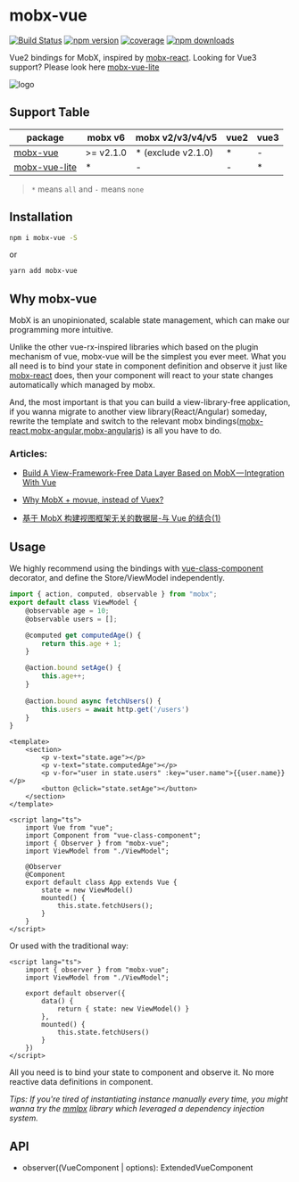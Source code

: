 # mobx-vue

[![Build Status](https://github.com/mobxjs/mobx-vue/actions/workflows/ci.yml/badge.svg?branch=master)](https://github.com/stylus/stylus/actions?query=branch%3Amaster)
[![npm version](https://img.shields.io/npm/v/mobx-vue.svg)](https://www.npmjs.com/package/mobx-vue)
[![coverage](https://img.shields.io/codecov/c/github/mobxjs/mobx-vue.svg)](https://codecov.io/gh/mobxjs/mobx-vue)
[![npm downloads](https://img.shields.io/npm/dt/mobx-vue.svg)](https://www.npmjs.com/package/mobx-vue)

Vue2 bindings for MobX, inspired by [mobx-react](https://github.com/mobxjs/mobx-react). Looking for Vue3 support? Please look here [mobx-vue-lite](https://github.com/mobxjs/mobx-vue-lite)

![logo](https://github.com/mobxjs/mobx-vue/blob/master/logo.png?raw=true)

## Support Table
| package | mobx v6 | mobx v2/v3/v4/v5 | vue2 | vue3 | 
| ------  | ------- | ---------------- | ---- | ---- |
| [mobx-vue](https://github.com/mobxjs/mobx-vue) | >= v2.1.0 | * (exclude v2.1.0) | * | - |
| [mobx-vue-lite](https://github.com/mobxjs/mobx-vue-lite) | * | - | - | * |
> `*` means `all` and `-` means `none`
 
## Installation

```bash
npm i mobx-vue -S
```

or

```bash
yarn add mobx-vue
```

## Why mobx-vue 

MobX is an unopinionated, scalable state management, which can make our programming more intuitive.

Unlike the other vue-rx-inspired libraries which based on the plugin mechanism of vue, mobx-vue will be the simplest you ever meet. What you all need is to bind your state in component definition and observe it just like [mobx-react](https://github.com/mobxjs/mobx-react) does,  then your component will react to your state changes automatically which managed by mobx.

And, the most important is that you can build a view-library-free application, if you wanna migrate to another view library(React/Angular) someday, rewrite the template and switch to the relevant mobx bindings([mobx-react](https://github.com/mobxjs/mobx-react),[mobx-angular](https://github.com/mobxjs/mobx-angular),[mobx-angularjs](https://github.com/mobxjs/mobx-angularjs)) is all you have to do.

### Articles: 

* [Build A View-Framework-Free Data Layer Based on MobX — Integration With Vue](https://medium.com/@kuitos/build-a-view-framework-free-data-layer-based-on-mobx-integration-with-vue-1-8b524b86c7b8)

* [Why MobX + movue, instead of Vuex?](https://github.com/nighca/movue/issues/8)
* [基于 MobX 构建视图框架无关的数据层-与 Vue 的结合(1)](https://zhuanlan.zhihu.com/p/37736470)

## Usage

We highly recommend using the bindings with [vue-class-component](https://github.com/vuejs/vue-class-component) decorator, and define the Store/ViewModel independently.

```ts
import { action, computed, observable } from "mobx";
export default class ViewModel {
    @observable age = 10;
    @observable users = [];

    @computed get computedAge() {
        return this.age + 1;
    }

    @action.bound setAge() {
        this.age++;
    }
    
    @action.bound async fetchUsers() {
    	this.users = await http.get('/users')
    }
}
```

```vue
<template>
    <section>
        <p v-text="state.age"></p>
        <p v-text="state.computedAge"></p>
        <p v-for="user in state.users" :key="user.name">{{user.name}}</p>
        <button @click="state.setAge"></button>
    </section>
</template>

<script lang="ts">
    import Vue from "vue";
    import Component from "vue-class-component";
    import { Observer } from "mobx-vue";
    import ViewModel from "./ViewModel";

    @Observer
    @Component
    export default class App extends Vue {
        state = new ViewModel()
        mounted() { 
            this.state.fetchUsers();
        }
    }
</script>
```

Or used with the traditional way:

```vue
<script lang="ts">
    import { observer } from "mobx-vue";
    import ViewModel from "./ViewModel";

    export default observer({
        data() {
            return { state: new ViewModel() }
        },
        mounted() {
            this.state.fetchUsers() 
        }
    })
</script>
```

All you need is to bind your state to component and observe it. No more reactive data definitions in component.

*Tips: If you're tired of instantiating instance manually every time, you might wanna try the [mmlpx](https://github.com/mmlpxjs/mmlpx) library which leveraged a dependency injection system.*

## API

* observer((VueComponent | options): ExtendedVueComponent

